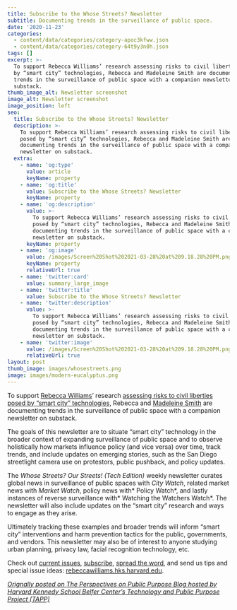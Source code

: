 ```yaml
---
title: Subscribe to the Whose Streets? Newsletter
subtitle: Documenting trends in the surveillance of public space.
date: '2020-11-23'
categories:
  - content/data/categories/category-apoc3kfww.json
  - content/data/categories/category-64t9y3n0h.json
tags: []
excerpt: >-
  To support Rebecca Williams’ research assessing risks to civil liberties posed
  by “smart city” technologies, Rebecca and Madeleine Smith are documenting
  trends in the surveillance of public space with a companion newsletter on
  substack.
thumb_image_alt: Newsletter screenshot
image_alt: Newsletter screenshot
image_position: left
seo:
  title: Subscribe to the Whose Streets? Newsletter
  description: >-
    To support Rebecca Williams’ research assessing risks to civil liberties
    posed by “smart city” technologies, Rebecca and Madeleine Smith are
    documenting trends in the surveillance of public space with a companion
    newsletter on substack.
  extra:
    - name: 'og:type'
      value: article
      keyName: property
    - name: 'og:title'
      value: Subscribe to the Whose Streets? Newsletter
      keyName: property
    - name: 'og:description'
      value: >-
        To support Rebecca Williams’ research assessing risks to civil liberties
        posed by “smart city” technologies, Rebecca and Madeleine Smith are
        documenting trends in the surveillance of public space with a companion
        newsletter on substack.
      keyName: property
    - name: 'og:image'
      value: /images/Screen%20Shot%202021-03-28%20at%209.18.28%20PM.png
      keyName: property
      relativeUrl: true
    - name: 'twitter:card'
      value: summary_large_image
    - name: 'twitter:title'
      value: Subscribe to the Whose Streets? Newsletter
    - name: 'twitter:description'
      value: >-
        To support Rebecca Williams’ research assessing risks to civil liberties
        posed by “smart city” technologies, Rebecca and Madeleine Smith are
        documenting trends in the surveillance of public space with a companion
        newsletter on substack.
    - name: 'twitter:image'
      value: /images/Screen%20Shot%202021-03-28%20at%209.18.28%20PM.png
      relativeUrl: true
layout: post
thumb_image: images/whosestreets.png
image: images/modern-eucalyptus.png
---
```

To support [Rebecca Williams](https://rebeccawilliams.us/)’ research [assessing risks to civil liberties posed by “smart city” technologies](https://www.belfercenter.org/person/rebecca-williams/publication), Rebecca and [Madeleine Smith](https://www.linkedin.com/public-profile/in/madeleinewsmith) are documenting trends in the surveillance of public space with a companion newsletter on substack.

The goals of this newsletter are to situate “smart city” technology in the broader context of expanding surveillance of public space and to 
observe holistically how markets influence policy (and vice versa) over time, track trends, and include updates on emerging stories, such as the San Diego streetlight camera use on protestors, public pushback, and policy updates.

The *Whose Streets? Our Streets! (Tech Edition)* weekly newsletter curates global news in surveillance of public spaces with *City Watch*, related market news with *Market Watch*, policy news with* Policy Watch*, and lastly instances of reverse surveillance with* Watching the Watchers Watch*. The newsletter will also include updates on the “smart city” research and ways to engage as they arise.

Ultimately tracking these examples and broader trends will inform “smart city” interventions and harm prevention tactics for the public, 
governments, and vendors. This newsletter may also be of interest to anyone studying urban planning, privacy law, facial recognition technology, etc.

Check out [current issues](http://whosestreets.substack.com), [subscribe](https://whosestreets.substack.com/), [spread the word](https://whosestreets.substack.com/?utm_source=substack\&utm_medium=email\&utm_content=share\&action=share), and send us tips and special issue ideas: [rebeccawilliams.hks.harvard.edu](mailto:rebeccawilliams@hks.harvard.edu).

[*Orignally posted on The Perspectives on Public Purpose Blog hosted by Harvard 
Kennedy School Belfer Center’s Technology and Public Purpose Project 
(TAPP)*](https://www.belfercenter.org/index.php/publication/subscribe-whose-streets-newsletter)
